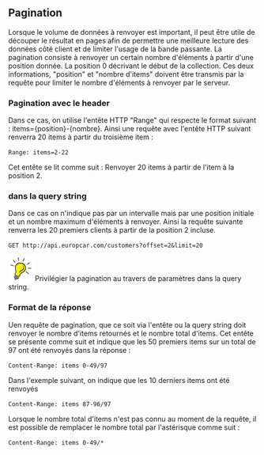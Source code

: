 ## Pagination
Lorsque le volume de données à renvoyer est important, il peut être utile de découper le résultat en pages afin de permettre une meilleure lecture des données côté client et de limiter l'usage de la bande passante.
La pagination consiste à renvoyer un certain nombre d'éléments à partir d'une position donnée. La position 0 décrivant le début de la collection.
Ces deux informations, "position" et "nombre d'items" doivent être transmis par la requête pour limiter le nombre d'éléments à renvoyer par le serveur.

### Pagination avec le header
Dans ce cas, on utilise l'entête HTTP "Range" qui respecte le format suivant : items={position}-{nombre}.
Ainsi une requête avec l'entête HTTP suivant renverra 20 items à partir du troisième item :
```
Range: items=2-22
```

Cet entête se lit comme suit : Renvoyer 20 items à partir de l'item à la position 2.


 ### dans la query string
Dans ce cas on n'indique pas par un intervalle mais par une position initiale et un nombre maximum d'éléments à renvoyer.
Ainsi la requête suivante renverra les 20 premiers clients à partir de la position 2 incluse.
```
GET http://api.europcar.com/customers?offset=2&limit=20
```

![Tip](lightbulb1.png) Privilégier la pagination au travers de paramètres dans la query string.

### Format de la réponse
 Uen requête de pagination, que ce soit via l'entête ou la query string doit renvoyer le nombre d'items retournés et le nombre total d'items.
 Cet entête se présente comme suit et indique que les 50 premiers items sur un total de 97 ont été renvoyés dans la réponse :
```
Content-Range: items 0-49/97
```

Dans l'exemple suivant, on indique que les 10 derniers items ont été renvoyés
```
Content-Range: items 87-96/97
```

Lorsque le nombre total d'items n'est pas connu au moment de la requête, il est possible de remplacer le nombre total par l'astérisque comme suit :
```
Content-Range: items 0-49/*
```


